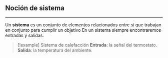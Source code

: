 
## Noción de sistema
---
Un **sistema** es un conjunto de elementos relacionados entre sí que trabajan en conjunto para cumplir un objetivo En un sistema siempre encontraremos entradas y salidas.
>[!example] Sistema de calefacción
> **Entrada**: la señal del termostato.
> **Salida**: la temperatura del ambiente.



